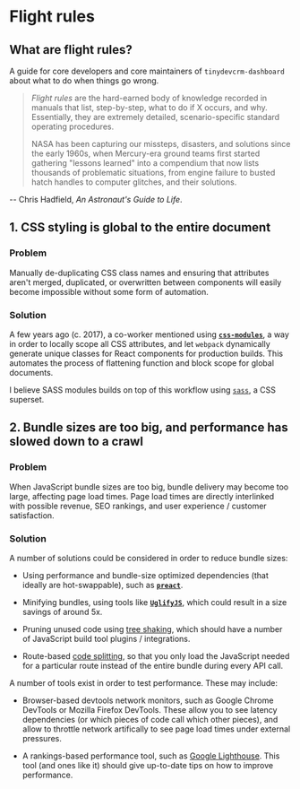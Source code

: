 # Flight rules

## What are flight rules?

A guide for core developers and core maintainers of `tinydevcrm-dashboard` about
what to do when things go wrong.

>   *Flight rules* are the hard-earned body of knowledge recorded in manuals
>   that list, step-by-step, what to do if X occurs, and why. Essentially, they
>   are extremely detailed, scenario-specific standard operating procedures.
>
>   NASA has been capturing our missteps, disasters, and solutions since the
>   early 1960s, when Mercury-era ground teams first started gathering "lessons
>   learned" into a compendium that now lists thousands of problematic
>   situations, from engine failure to busted hatch handles to computer
>   glitches, and their solutions.

-- Chris Hadfield, *An Astronaut's Guide to Life*.

## 1. CSS styling is global to the entire document

### Problem

Manually de-duplicating CSS class names and ensuring that attributes aren't
merged, duplicated, or overwritten between components will easily become
impossible without some form of automation.

### Solution

A few years ago (c. 2017), a co-worker mentioned using
[**`css-modules`**](https://github.com/css-modules/css-modules), a way in order
to locally scope all CSS attributes, and let `webpack` dynamically generate
unique classes for React components for production builds. This automates the
process of flattening function and block scope for global documents.

I believe SASS modules builds on top of this workflow using
[`sass`](https://sass-lang.com/), a CSS superset.

## 2. Bundle sizes are too big, and performance has slowed down to a crawl

### Problem

When JavaScript bundle sizes are too big, bundle delivery may become too large,
affecting page load times. Page load times are directly interlinked with
possible revenue, SEO rankings, and user experience / customer satisfaction.

### Solution

A number of solutions could be considered in order to reduce bundle sizes:

-   Using performance and bundle-size optimized dependencies (that ideally are
    hot-swappable), such as [**`preact`**](https://preactjs.com/).

-   Minifying bundles, using tools like
    [**`UglifyJS`**](https://github.com/mishoo/UglifyJS), which could result in
    a size savings of around 5x.

-   Pruning unused code using [tree
    shaking](https://en.wikipedia.org/wiki/Tree_shaking), which should have a
    number of JavaScript build tool plugins / integrations.

-   Route-based [code splitting](https://reactjs.org/docs/code-splitting.html),
    so that you only load the JavaScript needed for a particular route instead
    of the entire bundle during every API call.

A number of tools exist in order to test performance. These may include:

-   Browser-based devtools network monitors, such as Google Chrome DevTools or
    Mozilla Firefox DevTools. These allow you to see latency dependencies (or
    which pieces of code call which other pieces), and allow to throttle network
    artifically to see page load times under external pressures.

-   A rankings-based performance tool, such as [Google
    Lighthouse](https://github.com/GoogleChrome/lighthouse). This tool (and ones
    like it) should give up-to-date tips on how to improve performance.
